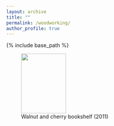 ```yaml
---
layout: archive
title: ""
permalink: /woodworking/
author_profile: true
---
```


{% include base_path %}

<figure>
  <img width="120px" height="160px" src="{{site.url}}/images/ww-photos/bookshelf.jpg">
  <figcaption>Walnut and cherry bookshelf (2011)</figcaption>
</figure>

  

  
